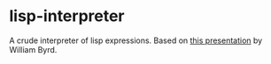# lisp-interpreter

A crude interpreter of lisp expressions. Based on [this presentation](https://youtu.be/OyfBQmvr2Hc) by William Byrd.
